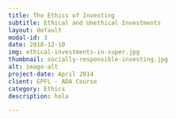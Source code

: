 ```yaml
---
title: The Ethics of Investing
subtitle: Ethical and Unethical Investments
layout: default
modal-id: 3
date: 2018-12-10
img: ethical-investments-in-super.jpg
thumbnail: socially-responsible-investing.jpg
alt: image-alt
project-date: April 2014
client: EPFL - ADA Course
category: Ethics
description: hola

---
```

